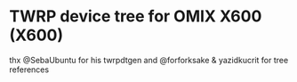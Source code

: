 # TWRP device tree for OMIX X600 (X600)
thx @SebaUbuntu for his twrpdtgen and @forforksake & yazidkucrit for tree references
